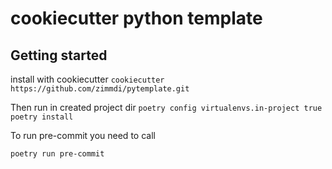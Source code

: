# cookiecutter python template


## Getting started

install with cookiecutter
```cookiecutter https://github.com/zimmdi/pytemplate.git```

Then run in created project dir
```poetry config virtualenvs.in-project true```
```poetry install```

To run pre-commit you need to call

```poetry run pre-commit```
